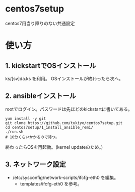 centos7setup
============

centos7用当り障りのない共通設定

# 使い方

## 1. kickstartでOSインストール

ks/[sv]da.ks を利用。
OSインストールが終わったら次へ。

## 2. ansibleインストール

rootでログイン。パスワードは先ほどのkickstartに書いてある。

    yum install -y git
    git clone https://github.com/tukiyo/centos7setup.git
    cd centos7setup/1_install_ansible_remi/
    ./run.sh
    # 10分くらいかかるので待つ。

終わったらOSを再起動。(kernel updateのため。)

## 3. ネットワーク設定

* /etc/sysconfig/network-scripts/ifcfg-eth0 を編集。
  * templates/ifcfg-eth0 を参考。
